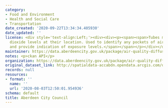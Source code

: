 ```yaml
---
category:
- Food and Environment
- Health and Social Care
- Transportation
date_created: '2020-09-22T13:34:34.405930'
date_updated: ''
license: <div style='text-align:Left;'><div><div><p><span><span>Tubes measure nitrogen
  dioxide levels at their location. Used to identify any pockets of air pollution
  and provide indication of exposure levels.</span></span></p></div></div></div>
maintainer: https://data.aberdeencity.gov.uk/package/air-quality-diffusion-tubes2
notes: <p>ckan API</p>
organization: https://data.aberdeencity.gov.uk/package/air-quality-diffusion-tubes2
original_dataset_link: http://spatialdata-accabdn.opendata.arcgis.com/datasets/9438be57aadf45468732a016558d95fb_0.zip?outSR={"latestWkid":27700,"wkid":27700}
records: null
resources:
- format: ''
  name: ''
  url: '2020-08-03T12:50:01.954936'
schema: default
title: Aberdeen City Council
---
```


